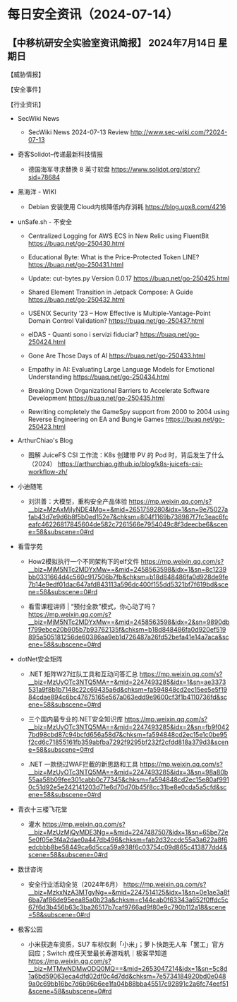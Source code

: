 # 每日安全资讯（2024-07-14）

【中移杭研安全实验室资讯简报】
2024年7月14日 星期日
---------------------------
【威胁情报】

【安全事件】

【行业资讯】

- SecWiki News
  - SecWiki News 2024-07-13 Review
http://www.sec-wiki.com/?2024-07-13

- 奇客Solidot–传递最新科技情报
  - 德国海军寻求替换 8 英寸软盘
https://www.solidot.org/story?sid=78684

- 黑海洋 - WIKI
  - Debian 安装使用 Cloud内核降低内存消耗
https://blog.upx8.com/4216

- unSafe.sh - 不安全
  - Centralized Logging for AWS ECS in New Relic using FluentBit
https://buaq.net/go-250430.html

  - Educational Byte: What is the Price-Protected Token LINE?
https://buaq.net/go-250431.html

  - Update: cut-bytes.py Version 0.0.17
https://buaq.net/go-250425.html

  - Shared Element Transition in Jetpack Compose: A Guide
https://buaq.net/go-250432.html

  - USENIX Security ’23 – How Effective is Multiple-Vantage-Point Domain Control Validation?
https://buaq.net/go-250437.html

  - eIDAS - Quanti sono i servizi fiduciar?
https://buaq.net/go-250424.html

  - Gone Are Those Days of AI
https://buaq.net/go-250433.html

  - Empathy in AI: Evaluating Large Language Models for Emotional Understanding
https://buaq.net/go-250434.html

  - Breaking Down Organizational Barriers to Accelerate Software Development
https://buaq.net/go-250435.html

  - Rewriting completely the GameSpy support from 2000 to 2004 using Reverse Engineering on EA and Bungie Games
https://buaq.net/go-250423.html

- ArthurChiao's Blog
  - 图解 JuiceFS CSI 工作流：K8s 创建带 PV 的 Pod 时，背后发生了什么（2024）
https://arthurchiao.github.io/blog/k8s-juicefs-csi-workflow-zh/

- 小迪随笔
  - 刘洪善：大模型，重构安全产品体验
https://mp.weixin.qq.com/s?__biz=MzAxMjIyNDE4Mg==&mid=2651759280&idx=1&sn=9e75027afab43d7e9d6b8f5b0ed152e7&chksm=804f1169b738987f7fc3eac6fceafc46226817845604de582c7261566e7954049c8f3deecbe6&scene=58&subscene=0#rd

- 看雪学苑
  - How2模拟执行一个不同架构下的elf文件
https://mp.weixin.qq.com/s?__biz=MjM5NTc2MDYxMw==&mid=2458563598&idx=1&sn=8c1239bb0331664d4c560c917506b7fb&chksm=b18d848486fa0d928de9fe7b14e9edf01dac647afd843113a596dc400f155dd5321bf7f619bd&scene=58&subscene=0#rd

  - 看雪课程讲师 | “预付全款”模式，你心动了吗？
https://mp.weixin.qq.com/s?__biz=MjM5NTc2MDYxMw==&mid=2458563598&idx=2&sn=9890dbf799ebce20b905b7b93762135f&chksm=b18d848486fa0d920ef519895a505181256de60386aa9eb1d726487a26fd52befa41e14a7aca&scene=58&subscene=0#rd

- dotNet安全矩阵
  - .NET 矩阵W27红队工具和互动问答汇总
https://mp.weixin.qq.com/s?__biz=MzUyOTc3NTQ5MA==&mid=2247493285&idx=1&sn=ae3373531a9f8b1b7148c22c69435a6d&chksm=fa594848cd2ec15ee5e5f1984cdae894c6bc47675165e567a063edd9e9600cf3f1b4110736fd&scene=58&subscene=0#rd

  - 三个国内最专业的.NET安全知识库
https://mp.weixin.qq.com/s?__biz=MzUyOTc3NTQ5MA==&mid=2247493285&idx=2&sn=fb9f0427bd98cbd87c94bcfd656a58d7&chksm=fa594848cd2ec15e1c0be95f2cd6c71855161fb359abfba7292f9295bf232f2cfdd818a379d3&scene=58&subscene=0#rd

  - .NET 一款绕过WAF拦截的新思路和工具
https://mp.weixin.qq.com/s?__biz=MzUyOTc3NTQ5MA==&mid=2247493285&idx=3&sn=98a80b55aa58b09fee301cabb0c77345&chksm=fa594848cd2ec15e80af9910c51d92e5e242141203d71e6d70d70b45f8cc31be8e0cda5a5cfd&scene=58&subscene=0#rd

- 青衣十三楼飞花堂
  - 灌水
https://mp.weixin.qq.com/s?__biz=MzUzMjQyMDE3Ng==&mid=2247487507&idx=1&sn=65be72e5e0f05e3f4a2dae0a447db496&chksm=fab2d32ccdc55a3a622a8f6edcbbb8be58449ca6d5cca59a938f6c03754c09d865c413877dd4&scene=58&subscene=0#rd

- 数世咨询
  - 安全行业活动全览（2024年6月）
https://mp.weixin.qq.com/s?__biz=MzkxNzA3MTgyNg==&mid=2247514125&idx=1&sn=0e1ae3a8f6ba7af86de95eea85a0b23a&chksm=c144cab0f63343a652f0ffdc5c67f6d3b456b63c3ba26517b7caf9766ad9f80e9c790b112a18&scene=58&subscene=0#rd

- 极客公园
  - 小米获造车资质，SU7 车标仅剩「小米」；萝卜快跑无人车「罢工」官方回应；Switch 成任天堂最长寿游戏机｜极客早知道
https://mp.weixin.qq.com/s?__biz=MTMwNDMwODQ0MQ==&mid=2653047214&idx=1&sn=5c8d1a6bd59063eca4dfd02df0c4d7dd&chksm=7e5734184920bd0e0489a0c69bb16bc7d6b96b6ee1fa04b88bba45517c92891c2a6fc74eef51&scene=58&subscene=0#rd

